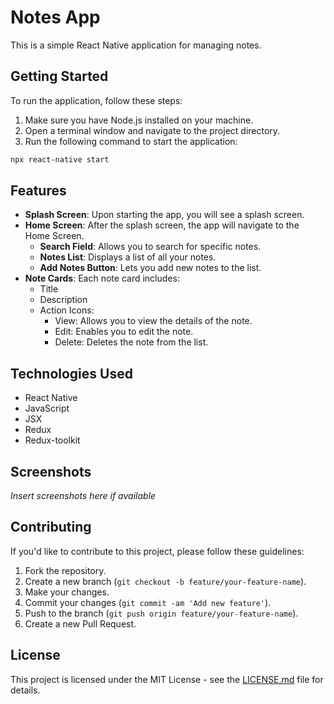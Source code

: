# Notes App

This is a simple React Native application for managing notes.

## Getting Started

To run the application, follow these steps:

1. Make sure you have Node.js installed on your machine.
2. Open a terminal window and navigate to the project directory.
3. Run the following command to start the application:

```bash
npx react-native start
```

## Features

- **Splash Screen**: Upon starting the app, you will see a splash screen.
- **Home Screen**: After the splash screen, the app will navigate to the Home Screen.
  - **Search Field**: Allows you to search for specific notes.
  - **Notes List**: Displays a list of all your notes.
  - **Add Notes Button**: Lets you add new notes to the list.
- **Note Cards**: Each note card includes:
  - Title
  - Description
  - Action Icons:
    - View: Allows you to view the details of the note.
    - Edit: Enables you to edit the note.
    - Delete: Deletes the note from the list.

## Technologies Used

- React Native
- JavaScript
- JSX
- Redux
- Redux-toolkit

## Screenshots

_Insert screenshots here if available_

## Contributing

If you'd like to contribute to this project, please follow these guidelines:

1. Fork the repository.
2. Create a new branch (`git checkout -b feature/your-feature-name`).
3. Make your changes.
4. Commit your changes (`git commit -am 'Add new feature'`).
5. Push to the branch (`git push origin feature/your-feature-name`).
6. Create a new Pull Request.

## License

This project is licensed under the MIT License - see the [LICENSE.md](LICENSE.md) file for details.
